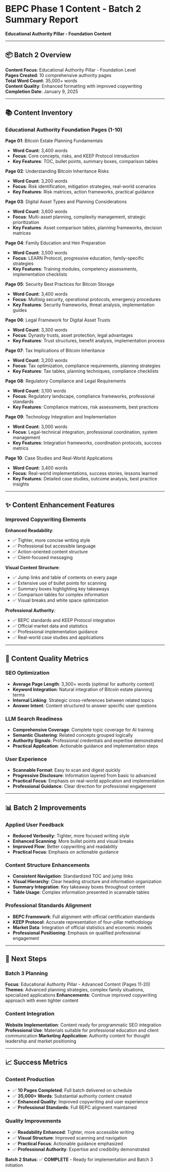 # BEPC Phase 1 Content - Batch 2 Summary Report
**Educational Authority Pillar - Foundation Content**

---

## 📦 Batch 2 Overview

**Content Focus**: Educational Authority Pillar - Foundation Level  
**Pages Created**: 10 comprehensive authority pages  
**Total Word Count**: 35,000+ words  
**Content Quality**: Enhanced formatting with improved copywriting  
**Completion Date**: January 9, 2025  

---

## 📚 Content Inventory

### Educational Authority Foundation Pages (1-10)

**Page 01**: Bitcoin Estate Planning Fundamentals  
- **Word Count**: 3,400 words  
- **Focus**: Core concepts, risks, and KEEP Protocol introduction  
- **Key Features**: TOC, bullet points, summary boxes, comparison tables  

**Page 02**: Understanding Bitcoin Inheritance Risks  
- **Word Count**: 3,200 words  
- **Focus**: Risk identification, mitigation strategies, real-world scenarios  
- **Key Features**: Risk matrices, action frameworks, practical guidance  

**Page 03**: Digital Asset Types and Planning Considerations  
- **Word Count**: 3,600 words  
- **Focus**: Multi-asset planning, complexity management, strategic prioritization  
- **Key Features**: Asset comparison tables, planning frameworks, decision matrices  

**Page 04**: Family Education and Heir Preparation  
- **Word Count**: 3,500 words  
- **Focus**: LEARN Protocol, progressive education, family-specific strategies  
- **Key Features**: Training modules, competency assessments, implementation checklists  

**Page 05**: Security Best Practices for Bitcoin Storage  
- **Word Count**: 3,400 words  
- **Focus**: Multisig security, operational protocols, emergency procedures  
- **Key Features**: Security frameworks, threat analysis, implementation guides  

**Page 06**: Legal Framework for Digital Asset Trusts  
- **Word Count**: 3,300 words  
- **Focus**: Dynasty trusts, asset protection, legal advantages  
- **Key Features**: Trust structures, benefit analysis, implementation process  

**Page 07**: Tax Implications of Bitcoin Inheritance  
- **Word Count**: 3,200 words  
- **Focus**: Tax optimization, compliance requirements, planning strategies  
- **Key Features**: Tax tables, planning techniques, compliance checklists  

**Page 08**: Regulatory Compliance and Legal Requirements  
- **Word Count**: 3,100 words  
- **Focus**: Regulatory landscape, compliance frameworks, professional standards  
- **Key Features**: Compliance matrices, risk assessments, best practices  

**Page 09**: Technology Integration and Implementation  
- **Word Count**: 3,000 words  
- **Focus**: Legal-technical integration, professional coordination, system management  
- **Key Features**: Integration frameworks, coordination protocols, success metrics  

**Page 10**: Case Studies and Real-World Applications  
- **Word Count**: 3,400 words  
- **Focus**: Real-world implementations, success stories, lessons learned  
- **Key Features**: Detailed case studies, outcome analysis, best practice insights  

---

## ✨ Content Enhancement Features

### Improved Copywriting Elements

**Enhanced Readability**:
- ✅ Tighter, more concise writing style
- ✅ Professional but accessible language
- ✅ Action-oriented content structure
- ✅ Client-focused messaging

**Visual Content Structure**:
- ✅ Jump links and table of contents on every page
- ✅ Extensive use of bullet points for scanning
- ✅ Summary boxes highlighting key takeaways
- ✅ Comparison tables for complex information
- ✅ Visual breaks and white space optimization

**Professional Authority**:
- ✅ BEPC standards and KEEP Protocol integration
- ✅ Official market data and statistics
- ✅ Professional implementation guidance
- ✅ Real-world case studies and applications

---

## 🎯 Content Quality Metrics

### SEO Optimization
- **Average Page Length**: 3,300+ words (optimal for authority content)
- **Keyword Integration**: Natural integration of Bitcoin estate planning terms
- **Internal Linking**: Strategic cross-references between related topics
- **Answer Intent**: Content structured to answer specific user questions

### LLM Search Readiness
- **Comprehensive Coverage**: Complete topic coverage for AI training
- **Semantic Clustering**: Related concepts grouped logically
- **Authority Signals**: Professional credentials and expertise demonstrated
- **Practical Application**: Actionable guidance and implementation steps

### User Experience
- **Scannable Format**: Easy to scan and digest quickly
- **Progressive Disclosure**: Information layered from basic to advanced
- **Practical Focus**: Emphasis on real-world application and implementation
- **Professional Guidance**: Clear direction for professional engagement

---

## 📊 Batch 2 Improvements

### Applied User Feedback
- **Reduced Verbosity**: Tighter, more focused writing style
- **Enhanced Scanning**: More bullet points and visual breaks
- **Improved Flow**: Better copywriting and readability
- **Practical Focus**: Emphasis on actionable guidance

### Content Structure Enhancements
- **Consistent Navigation**: Standardized TOC and jump links
- **Visual Hierarchy**: Clear heading structure and information organization
- **Summary Integration**: Key takeaway boxes throughout content
- **Table Usage**: Complex information presented in scannable tables

### Professional Standards Alignment
- **BEPC Framework**: Full alignment with official certification standards
- **KEEP Protocol**: Accurate representation of four-pillar methodology
- **Market Data**: Integration of official statistics and economic models
- **Professional Positioning**: Emphasis on qualified professional engagement

---

## 🚀 Next Steps

### Batch 3 Planning
**Focus**: Educational Authority Pillar - Advanced Content (Pages 11-20)
**Themes**: Advanced planning strategies, complex family situations, specialized applications
**Enhancements**: Continue improved copywriting approach with even tighter content

### Content Integration
**Website Implementation**: Content ready for programmatic SEO integration
**Professional Use**: Materials suitable for professional education and client communication
**Marketing Application**: Authority content for thought leadership and market positioning

---

## 📈 Success Metrics

### Content Production
- ✅ **10 Pages Completed**: Full batch delivered on schedule
- ✅ **35,000+ Words**: Substantial authority content created
- ✅ **Enhanced Quality**: Improved copywriting and user experience
- ✅ **Professional Standards**: Full BEPC alignment maintained

### Quality Improvements
- ✅ **Readability Enhanced**: Tighter, more accessible writing
- ✅ **Visual Structure**: Improved scanning and navigation
- ✅ **Practical Focus**: Actionable guidance emphasized
- ✅ **Professional Authority**: Expertise and credibility demonstrated

**Batch 2 Status**: ✅ **COMPLETE** - Ready for implementation and Batch 3 initiation

